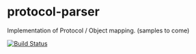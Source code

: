 # protocol-parser

Implementation of Protocol / Object mapping. (samples to come)

[![Build Status](https://travis-ci.org/domojs/protocol-parser.svg?branch=master)](https://travis-ci.org/domojs/protocol-parser)
